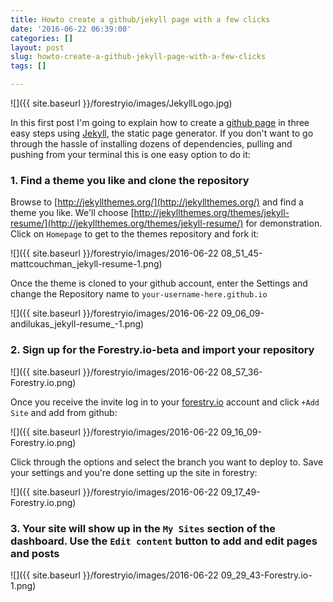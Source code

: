 ```yaml
---
title: Howto create a github/jekyll page with a few clicks
date: '2016-06-22 06:39:00'
categories: []
layout: post
slug: howto-create-a-github-jekyll-page-with-a-few-clicks
tags: []

---
```

![]({{ site.baseurl }}/forestryio/images/JekyllLogo.jpg)

In this first post I'm going to explain how to create a [github page](https://pages.github.com/) in three easy steps using [Jekyll](http://jekyllrb.com/), the static page generator. If you don't want to go through the hassle of installing dozens of dependencies, pulling and pushing from your terminal this is one easy option to do it:

### **1.  Find a theme you like and clone the repository**

Browse to [http://jekyllthemes.org/](http://jekyllthemes.org/) and find a theme you like. We'll choose [http://jekyllthemes.org/themes/jekyll-resume/](http://jekyllthemes.org/themes/jekyll-resume/) for demonstration. Click on `Homepage` to get to the themes repository and fork it:

![]({{ site.baseurl }}/forestryio/images/2016-06-22 08_51_45-mattcouchman_jekyll-resume-1.png)

Once the theme is cloned to your github account, enter the Settings and change the Repository name to `your-username-here.github.io`

![]({{ site.baseurl }}/forestryio/images/2016-06-22 09_06_09-andilukas_jekyll-resume_-1.png)

### **2.  Sign up for the Forestry.io-beta and import your repository**

![]({{ site.baseurl }}/forestryio/images/2016-06-22 08_57_36-Forestry.io.png)

Once you receive the invite log in to your [forestry.io](https://forestry.io/) account and click `+Add Site` and add from github:

![]({{ site.baseurl }}/forestryio/images/2016-06-22 09_16_09-Forestry.io.png)

Click through the options and select the branch you want to deploy to. Save your settings and you're done setting up the site in forestry:

![]({{ site.baseurl }}/forestryio/images/2016-06-22 09_17_49-Forestry.io.png)

### **3.  Your site will show up in the `My Sites` section of the dashboard. Use the `Edit content` button to add and edit pages and posts**

![]({{ site.baseurl }}/forestryio/images/2016-06-22 09_29_43-Forestry.io-1.png)